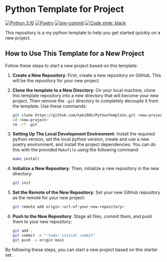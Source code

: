 # Python Template for Project
[![Python 3.10](https://img.shields.io/badge/Python-3.10-green.svg)](https://www.python.org/downloads/release/python-390/)
[![Poetry](https://img.shields.io/badge/Poetry-1.5.1-blue.svg)](https://python-poetry.org/)
[![pre-commit](https://img.shields.io/badge/pre--commit-enabled-brightgreen?logo=pre-commit&logoColor=white)](https://github.com/pre-commit/pre-commit)
[![Code style: black](https://img.shields.io/badge/code%20style-black-000000.svg)](https://github.com/psf/black)

This repository is a my python template to help you get started quickly on a new project.

## How to Use This Template for a New Project

Follow these steps to start a new project based on this template:

1. **Create a New Repository**: First, create a new repository on GitHub. This will be the repository for your new project.

2. **Clone the template to a New Directory**: On your local machine, clone this template repository into a new directory that will become your new project. Then remove the `.git` directory to completely decouple it from the template. Use these commands:

    ```bash
    git clone https://github.com/kaki005/PythonTemplate.git <new-project>
    cd <new-project>
    rm -rf .git
    ```

3. **Setting Up The Local Development Environment**: Install the required python version, set the local python version, create and use a new poetry environment, and install the project dependencies. You can do this with the provided `Makefile` using the following command:

    ```bash
    make install
    ```

4. **Initialize a New Repository**: Then, initialize a new repository in the new directory:

    ```bash
    git init
    ```

5. **Set the Remote of the New Repository**: Set your new GitHub repository as the remote for your new project:

    ```bash
    git remote add origin <url-of-your-new-repository>
    ```

6. **Push to the New Repository**: Stage all files, commit them, and push them to your new repository:

    ```bash
    git add .
    git commit -m ":tada: initial commit"
    git push -u origin main
    ```

By following these steps, you can start a new project based on this starter set.

